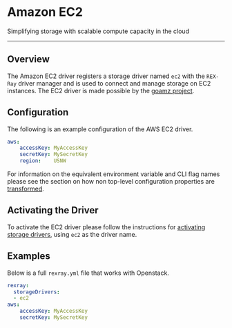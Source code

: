 # Amazon EC2

Simplifying storage with scalable compute capacity in the cloud

---

## Overview
The Amazon EC2 driver registers a storage driver named `ec2` with the `REX-Ray`
driver manager and is used to connect and manage storage on EC2 instances. The
EC2 driver is made possible by the
[goamz project](https://github.com/mitchellh/goamz).

## Configuration
The following is an example configuration of the AWS EC2 driver.

```yaml
aws:
    accessKey: MyAccessKey
    secretKey: MySecretKey
    region:    USNW
```

For information on the equivalent environment variable and CLI flag names
please see the section on how non top-level configuration properties are
[transformed](./config/#all-other-properties).

## Activating the Driver
To activate the EC2 driver please follow the instructions for
[activating storage drivers](/user-guide/config#activating-storage-drivers),
using `ec2` as the driver name.

## Examples
Below is a full `rexray.yml` file that works with Openstack.

```yaml
rexray:
  storageDrivers:
  - ec2
aws:
    accessKey: MyAccessKey
    secretKey: MySecretKey
```
